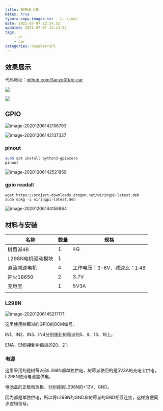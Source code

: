 ```yaml
---
title: 树莓派小车
katex: true
typora-copy-images-to: ..\..\img\
date: 2021-07-07 22:24:52
updated: 2021-07-07 22:24:52
tags:
	- pi
	- car
categories: RaspberryPi
---
```




<!-- more -->



## 效果展示

代码地址：[github.com/Sanzo00/pi-car](https://github.com/Sanzo00/pi-car)

![](https://img.sanzo.top/img/pi/remote-control-car.gif)



![](https://img.sanzo.top/img/pi/remote-control-car.jpg)



## GPIO

![image-20201206142156793](https://img.sanzo.top/img/pi/image-20201206142156793.png)

![image-20201206142137327](https://img.sanzo.top/img/pi/image-20201206142137327.png)

### pinout

```bash
sudo apt install python3-gpiozero
pinout
```



![image-20201206142521859](https://img.sanzo.top/img/pi/image-20201206142521859.png)



### gpio readall

```
wget https://project-downloads.drogon.net/wiringpi-latest.deb
sudo dpkg -i wiringpi-latest.deb
```

![image-20201206144158864](https://img.sanzo.top/img/pi/image-20201206144158864.png)





## 材料与安装

| 名称              | 数量 | 规格                         |
| ----------------- | ---- | ---------------------------- |
| 树莓派4B          | 1    | 4G                           |
| L298N电机驱动模块 | 1    |                              |
| 直流减速电机      | 4    | 工作电压：3-6V，减速比：1:48 |
| 神火18650         | 2    | 3.7V                         |
| 充电宝            | 1    | 5V3A                         |
|                   |      |                              |



### L298N

![image-20201206145217171](https://img.sanzo.top/img/pi/image-20201206145217171.png)

这里使用树莓派的GPIO的BCM编号。 

IN1、IN2、IN3、IN4分别接到树莓派的5、6、13、19上。

ENA、ENB接到树莓派的20、21。



### 电源

这里采用的是树莓派和L298N都单独供电，树莓派使用的是5V3A的充电宝供电，L298N使用电池盒供电。

电池盒的正极和负极，分别接到L298N的+12V、GND。

因为都是单独供电，所以将L298N的GND和树莓派的GND相互连接，这样方便同步逻辑信号。







<!-- Q.E.D. -->